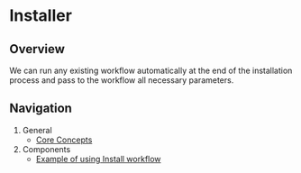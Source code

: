 # Installer

## Overview

We can run any existing workflow automatically at the end of the installation process and pass to the workflow all necessary parameters.

## Navigation

1. General
   - [Core Concepts](General/Core%20Concepts.md)
2. Components
   - [Example of using Install workflow](Components/Install%20Workflow.md)
